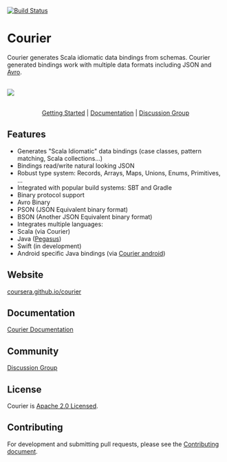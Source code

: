 [![Build Status](https://travis-ci.org/coursera/courier.svg)](https://travis-ci.org/coursera/courier)

Courier
=======

Courier generates Scala idiomatic data bindings from schemas. Courier generated bindings work with
multiple data formats including JSON and [Avro](http://avro.apache.org/).

<br>
<div>
  <img src="https://github.com/coursera/courier/raw/gh-pages/images/courier-flow.png"/>
</div>
<br>

<p align="center"><a href="http://coursera.github.io/courier/#getting-started">Getting Started</a> | <a href="http://coursera.github.io/courier/#documentation">Documentation</a> | <a href="https://groups.google.com/d/forum/courier">Discussion Group</a></p>

Features
--------

* Generates "Scala Idiomatic" data bindings (case classes, pattern matching, Scala collections...)
* Bindings read/write natural looking JSON
* Robust type system: Records, Arrays, Maps, Unions, Enums, Primitives, ...
* Integrated with popular build systems: SBT and Gradle
* Binary protocol support
 * Avro Binary
 * PSON (JSON Equivalent binary format)
 * BSON (Another JSON Equivalent binary format)
* Integrates multiple languages:
 * Scala (via Courier)
 * Java ([Pegasus](https://github.com/linkedin/rest.li/wiki/DATA-Data-Schema-and-Templates))
 * Swift (in development)
 * Android specific Java bindings (via [Courier android](https://github.com/coursera/courier/tree/master/android))

Website
-------

[coursera.github.io/courier](http://coursera.github.io/courier/)

Documentation
-------------

[Courier Documentation](http://coursera.github.io/courier/#documentation)

Community
---------

[Discussion Group](https://groups.google.com/d/forum/courier)

License
-------

Courier is [Apache 2.0 Licensed](LICENSE.txt).

Contributing
------------

For development and submitting pull requests, please see the
[Contributing document](CONTRIBUTING.md).
